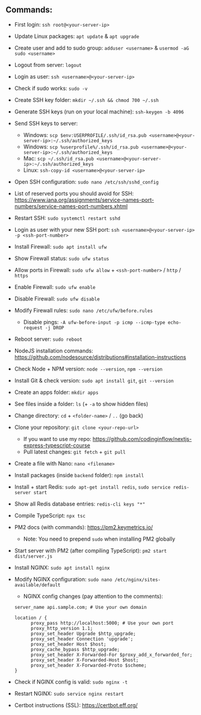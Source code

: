 
## Commands:

- First login:
`ssh root@<your-server-ip>`

- Update Linux packages:
`apt update` & `apt upgrade`

- Create user and add to sudo group:
`adduser <username>` & `usermod -aG sudo <username>`

- Logout from server:
`logout`

- Login as user:
`ssh <username>@<your-server-ip>`

- Check if sudo works:
`sudo -v`

- Create SSH key folder:
`mkdir ~/.ssh && chmod 700 ~/.ssh`

- Generate SSH keys (run on your local machine):
`ssh-keygen -b 4096`

- Send SSH keys to server:
  - Windows: `scp $env:USERPROFILE/.ssh/id_rsa.pub <username>@<your-server-ip>:~/.ssh/authorized_keys`
  - Windows: `scp %userprofile%/.ssh/id_rsa.pub <username>@<your-server-ip>:~/.ssh/authorized_keys`
  - Mac: `scp ~/.ssh/id_rsa.pub <username>@<your-server-ip>:~/.ssh/authorized_keys`
  - Linux: `ssh-copy-id <username>@<your-server-ip>`

- Open SSH configuration:
`sudo nano /etc/ssh/sshd_config`

- List of reserved ports you should avoid for SSH:
https://www.iana.org/assignments/service-names-port-numbers/service-names-port-numbers.xhtml

- Restart SSH:
`sudo systemctl restart sshd`

- Login as user with your new SSH port:
`ssh <username>@<your-server-ip> -p <ssh-port-number>`

- Install Firewall:
`sudo apt install ufw`

- Show Firewall status:
`sudo ufw status`

- Allow ports in Firewall:
`sudo ufw allow` + `<ssh-port-number>` / `http` / `https`

- Enable Firewall:
`sudo ufw enable`

- Disable Firewall:
`sudo ufw disable`

- Modify Firewall rules:
`sudo nano /etc/ufw/before.rules`
  - Disable pings:
`-A ufw-before-input -p icmp --icmp-type echo-request -j DROP`

- Reboot server:
`sudo reboot`

- NodeJS installation commands:
https://github.com/nodesource/distributions#installation-instructions

- Check Node + NPM version:
`node --version`, `npm --version`

- Install Git & check version:
`sudo apt install git`, `git --version`

- Create an apps folder:
`mkdir apps`

- See files inside a folder:
`ls` (+ `-a` to show hidden files)

- Change directory:
`cd` + `<folder-name>` / `..` (go back)

- Clone your repository:
`git clone <your-repo-url>`
  - If you want to use my repo: https://github.com/codinginflow/nextjs-express-typescript-course
  - Pull latest changes: `git fetch` + `git pull`

- Create a file with Nano:
`nano <filename>`

- Install packages (inside `backend` folder):
`npm install`

- Install + start Redis:
`sudo apt-get install redis`, `sudo service redis-server start`

- Show all Redis database entries:
`redis-cli keys "*"`

- Compile TypeScript:
`npx tsc`

- PM2 docs (with commands):
https://pm2.keymetrics.io/
	- Note: You need to prepend `sudo` when installing PM2 globally

- Start server with PM2 (after compiling TypeScript):
`pm2 start dist/server.js`

- Install NGINX:
`sudo apt install nginx`

- Modify NGINX configuration:
`sudo nano /etc/nginx/sites-available/default`

  - NGINX config changes (pay attention to the comments):
  ``` 
  server_name api.sample.com; # Use your own domain
  
  location / {
		proxy_pass http://localhost:5000; # Use your own port
		proxy_http_version 1.1;
		proxy_set_header Upgrade $http_upgrade;
		proxy_set_header Connection 'upgrade';
		proxy_set_header Host $host;
		proxy_cache_bypass $http_upgrade;
		proxy_set_header X-Forwarded-For $proxy_add_x_forwarded_for;
		proxy_set_header X-Forwarded-Host $host;
		proxy_set_header X-Forwarded-Proto $scheme;
  }
  ```
  
- Check if NGINX config is valid:
  `sudo nginx -t`
  
- Restart NGINX:
  `sudo service nginx restart`
  
  
- Certbot instructions (SSL):
  https://certbot.eff.org/
